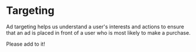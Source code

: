 # Targeting

Ad targeting helps us understand a user's interests and actions to ensure that an ad is placed in front of a user who is most likely to make a purchase.

Please add to it!
